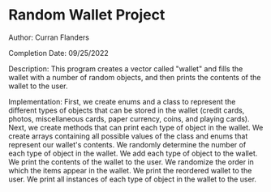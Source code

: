 # Random Wallet Project
Author: Curran Flanders

Completion Date: 09/25/2022

Description: This program creates a vector called "wallet" and fills the wallet with a number of random objects, and then prints the
contents of the wallet to the user. 

Implementation: First, we create enums and a class to represent the different types of objects that can be stored in the wallet
(credit cards, photos, miscellaneous cards, paper currency, coins, and playing cards). Next, we create methods that can print each type of object in the wallet. We create arrays containing all possible values of the class and enums that represent our wallet's contents. We randomly determine the number of each type of object in the wallet. We add each type of object to the wallet. We print the contents of the wallet to the user. We randomize the order in which the items appear in the wallet. We print the reordered wallet to the user. We print all instances of each type of object in the wallet to the user.
